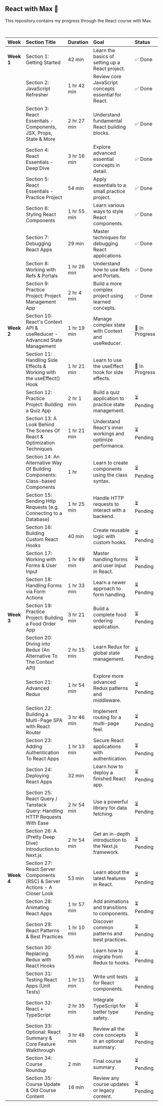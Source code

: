 ## React with Max 🚀

This repository contains my progress through the React course with Max.

<br>

| Week       | Section Title                                                                 | Duration    | Goal                                                        | Status         |
| :--------- | :---------------------------------------------------------------------------- | :---------- | :---------------------------------------------------------- | :------------- |
| **Week 1** | Section 1: Getting Started                                                    | 42 min      | Learn the basics of setting up a React project.             | ✅ Done        |
|            | Section 2: JavaScript Refresher                                               | 1 hr 42 min | Review core JavaScript concepts essential for React.        | ✅ Done        |
|            | Section 3: React Essentials - Components, JSX, Props, State & More            | 2 hr 27 min | Understand fundamental React building blocks.               | ✅ Done        |
|            | Section 4: React Essentials - Deep Dive                                       | 3 hr 16 min | Explore advanced essential concepts in detail.              | ✅ Done        |
|            | Section 5: React Essentials - Practice Project                                | 54 min      | Apply essentials to a small practice project.               | ✅ Done        |
|            | Section 6: Styling React Components                                           | 1 hr 55 min | Learn various ways to style React components.               | ✅ Done        |
|            | Section 7: Debugging React Apps                                               | 29 min      | Master techniques for debugging React applications.         | ✅ Done        |
|            | Section 8: Working with Refs & Portals                                        | 1 hr 26 min | Understand how to use Refs and Portals.                     | ✅ Done        |
|            | Section 9: Practice Project: Project Management App                           | 2 hr 4 min  | Build a more complex project using learned concepts.        | ✅ Done        |
| **Week 2** | Section 10: React's Context API & useReducer - Advanced State Management      | 1 hr 19 min | Manage complex state with Context and useReducer.           | 🔄 In Progress |
|            | Section 11: Handling Side Effects & Working with the useEffect() Hook         | 1 hr 21 min | Learn to use the useEffect hook for side effects.           | 🔄 In Progress |
|            | Section 12: Practice Project: Building a Quiz App                             | 2 hr 1 min  | Build a quiz application to practice state management.      | ⏳ Pending     |
|            | Section 13: A Look Behind The Scenes Of React & Optimization Techniques       | 1 hr 21 min | Understand React's inner workings and optimize performance. | ⏳ Pending     |
|            | Section 14: An Alternative Way Of Building Components: Class-based Components | 1 hr        | Learn to create components using the class syntax.          | ⏳ Pending     |
|            | Section 15: Sending Http Requests (e.g. Connecting to a Database)             | 1 hr 25 min | Handle HTTP requests to interact with a backend.            | ⏳ Pending     |
|            | Section 16: Building Custom React Hooks                                       | 40 min      | Create reusable logic with custom hooks.                    | ⏳ Pending     |
|            | Section 17: Working with Forms & User Input                                   | 1 hr 49 min | Master handling forms and user input in React.              | ⏳ Pending     |
|            | Section 18: Handling Forms via Form Actions                                   | 1 hr 33 min | Learn a newer approach to form handling.                    | ⏳ Pending     |
| **Week 3** | Section 19: Practice Project: Building a Food Order App                       | 3 hr 21 min | Build a complete food ordering application.                 | ⏳ Pending     |
|            | Section 20: Diving into Redux (An Alternative To The Context API)             | 2 hr 15 min | Learn Redux for global state management.                    | ⏳ Pending     |
|            | Section 21: Advanced Redux                                                    | 1 hr 54 min | Explore more advanced Redux patterns and middleware.        | ⏳ Pending     |
|            | Section 22: Building a Multi-Page SPA with React Router                       | 3 hr 46 min | Implement routing for a multi-page feel.                    | ⏳ Pending     |
|            | Section 23: Adding Authentication To React Apps                               | 1 hr 13 min | Secure React applications with authentication.              | ⏳ Pending     |
|            | Section 24: Deploying React Apps                                              | 32 min      | Learn how to deploy a finished React app.                   | ⏳ Pending     |
|            | Section 25: React Query / Tanstack Query: Handling HTTP Requests With Ease    | 2 hr 54 min | Use a powerful library for data fetching.                   | ⏳ Pending     |
|            | Section 26: A (Pretty Deep Dive) Introduction to Next.js                      | 2 hr 54 min | Get an in-depth introduction to the Next.js framework.      | ⏳ Pending     |
| **Week 4** | Section 27: React Server Components (RSC) & Server Actions - A Closer Look    | 53 min      | Learn about the latest features in React.                   | ⏳ Pending     |
|            | Section 28: Animating React Apps                                              | 1 hr 57 min | Add animations and transitions to components.               | ⏳ Pending     |
|            | Section 29: React Patterns & Best Practices                                   | 1 hr 10 min | Discover common patterns and best practices.                | ⏳ Pending     |
|            | Section 30: Replacing Redux with React Hooks                                  | 55 min      | Learn how to migrate from Redux to hooks.                   | ⏳ Pending     |
|            | Section 31: Testing React Apps (Unit Tests)                                   | 1 hr 11 min | Write unit tests for React components.                      | ⏳ Pending     |
|            | Section 32: React + TypeScript                                                | 2 hr 35 min | Integrate TypeScript for better type safety.                | ⏳ Pending     |
|            | Section 33: Optional: React Summary & Core Feature Walkthrough                | 3 hr 48 min | Review all the core concepts in an optional summary.        | ⏳ Pending     |
|            | Section 34: Course Roundup                                                    | 2 min       | Final course summary.                                       | ⏳ Pending     |
|            | Section 35: Course Update & Old Course Content                                | 16 min      | Review any course updates or legacy content.                | ⏳ Pending     |
